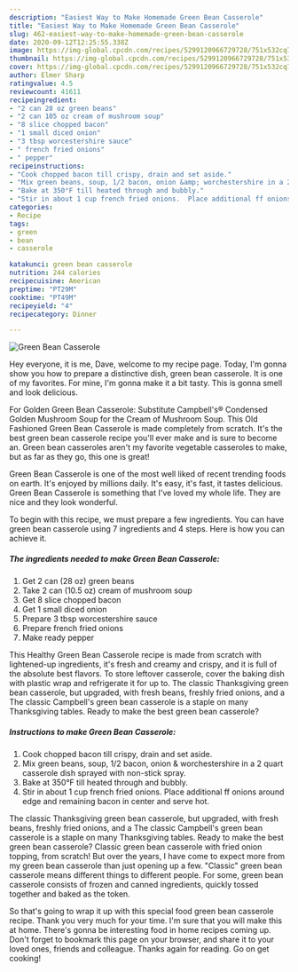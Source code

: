 ```yaml
---
description: "Easiest Way to Make Homemade Green Bean Casserole"
title: "Easiest Way to Make Homemade Green Bean Casserole"
slug: 462-easiest-way-to-make-homemade-green-bean-casserole
date: 2020-09-12T12:25:55.338Z
image: https://img-global.cpcdn.com/recipes/5299120966729728/751x532cq70/green-bean-casserole-recipe-main-photo.jpg
thumbnail: https://img-global.cpcdn.com/recipes/5299120966729728/751x532cq70/green-bean-casserole-recipe-main-photo.jpg
cover: https://img-global.cpcdn.com/recipes/5299120966729728/751x532cq70/green-bean-casserole-recipe-main-photo.jpg
author: Elmer Sharp
ratingvalue: 4.5
reviewcount: 41611
recipeingredient:
- "2 can 28 oz green beans"
- "2 can 105 oz cream of mushroom soup"
- "8 slice chopped bacon"
- "1 small diced onion"
- "3 tbsp worcestershire sauce"
- " french fried onions"
- " pepper"
recipeinstructions:
- "Cook chopped bacon till crispy, drain and set aside."
- "Mix green beans, soup, 1/2 bacon, onion &amp; worchestershire in a 2 quart casserole dish sprayed with non-stick spray."
- "Bake at 350°F till heated through and bubbly."
- "Stir in about 1 cup french fried onions.  Place additional ff onions around edge and remaining bacon in center and serve hot."
categories:
- Recipe
tags:
- green
- bean
- casserole

katakunci: green bean casserole 
nutrition: 244 calories
recipecuisine: American
preptime: "PT29M"
cooktime: "PT49M"
recipeyield: "4"
recipecategory: Dinner

---
```



![Green Bean Casserole](https://img-global.cpcdn.com/recipes/5299120966729728/751x532cq70/green-bean-casserole-recipe-main-photo.jpg)

Hey everyone, it is me, Dave, welcome to my recipe page. Today, I'm gonna show you how to prepare a distinctive dish, green bean casserole. It is one of my favorites. For mine, I'm gonna make it a bit tasty. This is gonna smell and look delicious.

For Golden Green Bean Casserole: Substitute Campbell&#39;s® Condensed Golden Mushroom Soup for the Cream of Mushroom Soup. This Old Fashioned Green Bean Casserole is made completely from scratch. It&#39;s the best green bean casserole recipe you&#39;ll ever make and is sure to become an. Green bean casseroles aren&#39;t my favorite vegetable casseroles to make, but as far as they go, this one is great!

Green Bean Casserole is one of the most well liked of recent trending foods on earth. It's enjoyed by millions daily. It's easy, it's fast, it tastes delicious. Green Bean Casserole is something that I've loved my whole life. They are nice and they look wonderful.


To begin with this recipe, we must prepare a few ingredients. You can have green bean casserole using 7 ingredients and 4 steps. Here is how you can achieve it.

<!--inarticleads1-->

##### The ingredients needed to make Green Bean Casserole:

1. Get 2 can (28 oz) green beans
1. Take 2 can (10.5 oz) cream of mushroom soup
1. Get 8 slice chopped bacon
1. Get 1 small diced onion
1. Prepare 3 tbsp worcestershire sauce
1. Prepare  french fried onions
1. Make ready  pepper


This Healthy Green Bean Casserole recipe is made from scratch with lightened-up ingredients, it&#39;s fresh and creamy and crispy, and it is full of the absolute best flavors. To store leftover casserole, cover the baking dish with plastic wrap and refrigerate it for up to. The classic Thanksgiving green bean casserole, but upgraded, with fresh beans, freshly fried onions, and a The classic Campbell&#39;s green bean casserole is a staple on many Thanksgiving tables. Ready to make the best green bean casserole? 

<!--inarticleads2-->

##### Instructions to make Green Bean Casserole:

1. Cook chopped bacon till crispy, drain and set aside.
1. Mix green beans, soup, 1/2 bacon, onion &amp; worchestershire in a 2 quart casserole dish sprayed with non-stick spray.
1. Bake at 350°F till heated through and bubbly.
1. Stir in about 1 cup french fried onions.  Place additional ff onions around edge and remaining bacon in center and serve hot.


The classic Thanksgiving green bean casserole, but upgraded, with fresh beans, freshly fried onions, and a The classic Campbell&#39;s green bean casserole is a staple on many Thanksgiving tables. Ready to make the best green bean casserole? Classic green bean casserole with fried onion topping, from scratch! But over the years, I have come to expect more from my green bean casserole than just opening up a few. &#34;Classic&#34; green bean casserole means different things to different people. For some, green bean casserole consists of frozen and canned ingredients, quickly tossed together and baked as the token. 

So that's going to wrap it up with this special food green bean casserole recipe. Thank you very much for your time. I'm sure that you will make this at home. There's gonna be interesting food in home recipes coming up. Don't forget to bookmark this page on your browser, and share it to your loved ones, friends and colleague. Thanks again for reading. Go on get cooking!

